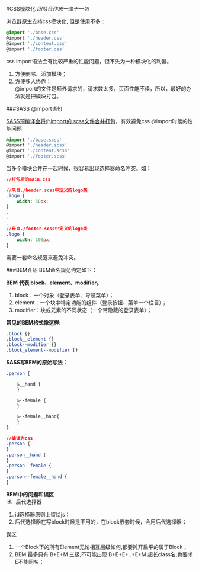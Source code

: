 #CSS模块化
*团队合作统一高于一切*

浏览器原生支持css模块化, 但是使用不多：
```css
@import './base.css'
@import './header.css'
@import './content.css'
@import './footer.css'
```
css import语法会有比较严重的性能问题，但不失为一种模块化的利器。  
1. 方便删除、添加模块；  
2. 方便多人协作；  
@import的文件是额外请求的，请求数太多，页面性能不佳，所以，最好的办法就是把模块打包。

###SASS @import语句

SASS预编译会将@import的.scss文件合并打包，有效避免css @import时候的性能问题
```css
@import './base.scss'
@import './header.scss'
@import './content.scss'
@import './footer.scss'
```
当多个模块合并在一起时候，很容易出现选择器命名冲突。如：
```css
//打包后的main.css

//来自./header.scss中定义的logo类
.logo {
	width: 50px;
}
.
.
.
//来自./footer.scss中定义的logo类
.logo {
	width: 100px;
}
```
需要一套命名规范来避免冲突。

###BEM介绍
BEM命名规范约定如下：

**BEM 代表 block、element、modifier。**  
1. block：一个对象（登录表单、导航菜单）；  
2. element：一个块中特定功能的组件（登录按钮、菜单一个栏目）；  
3. modifier：块或元素的不同状态（一个带隐藏的登录表单）； 

**常见的BEM格式像这样:**  
```css
.block {}  
.block__element {}  
.block--modifier {}  
.block_element--modifier {}
```
**SASS写BEM的原始写法：**
```css
.person {

	&__hand {
	}

	&--female {
 	}

 	&--female__hand{
 	}
}
```

```css
//编译为css
.person {
}
.person__hand {
}
.person--female {
}
.person--female__hand {
}
```

**BEM中的问题和误区**  
id、后代选择器
1. id选择器原则上留给js；  
2. 后代选择器在写block时候是不用的，在block嵌套时候，会用后代选择器；   

误区
1. 一个Block下的所有Element无论相互层级如何,都要摊开扁平的属于Block；
2. BEM 最多只有 B+E+M 三级,不可能出现 B+E+E+..+E+M 超长class名,也要求E不能同名；